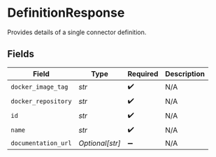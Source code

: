 # DefinitionResponse

Provides details of a single connector definition.


## Fields

| Field               | Type                | Required            | Description         |
| ------------------- | ------------------- | ------------------- | ------------------- |
| `docker_image_tag`  | *str*               | :heavy_check_mark:  | N/A                 |
| `docker_repository` | *str*               | :heavy_check_mark:  | N/A                 |
| `id`                | *str*               | :heavy_check_mark:  | N/A                 |
| `name`              | *str*               | :heavy_check_mark:  | N/A                 |
| `documentation_url` | *Optional[str]*     | :heavy_minus_sign:  | N/A                 |